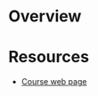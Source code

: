 # Overview

# Resources

* [Course web page](https://www.coursera.org/learn/cs-fundamentals-1/home/welcome)